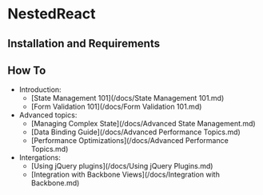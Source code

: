 # NestedReact



## Installation and Requirements

## How To

- Introduction:
    - [State Management 101](/docs/State Management 101.md)
    - [Form Validation 101](/docs/Form Validation 101.md)
- Advanced topics:
    - [Managing Complex State](/docs/Advanced State Management.md)
    - [Data Binding Guide](/docs/Advanced Performance Topics.md)
    - [Performance Optimizations](/docs/Advanced Performance Topics.md)
- Intergations:
    - [Using jQuery plugins](/docs/Using jQuery Plugins.md)
    - [Integration with Backbone Views](/docs/Integration with Backbone.md)
    